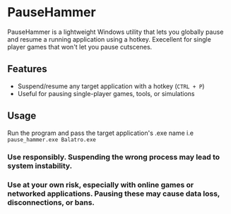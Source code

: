 # PauseHammer

PauseHammer is a lightweight Windows utility that lets you globally pause and resume a running application using a hotkey. Execellent for single player games that won't let you pause cutscenes.

## Features
- Suspend/resume any target application with a hotkey (`CTRL + P`)
- Useful for pausing single-player games, tools, or simulations

## Usage
Run the program and pass the target application's .exe name i.e `pause_hammer.exe Balatro.exe` 

### Use responsibly. Suspending the wrong process may lead to system instability.
### Use at your own risk, especially with online games or networked applications. Pausing these may cause data loss, disconnections, or bans.